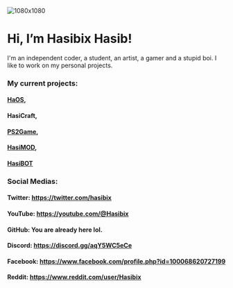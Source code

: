 ![1080x1080](https://github.com/Hasibix/Hasibix/assets/73306991/ba003373-70d0-455c-a261-ab6a4d18fe5e)

# Hi, I’m Hasibix Hasib!

I'm an independent coder, a student, an artist, a gamer and a stupid boi. I like to work on my personal projects.

### My current projects:
#### [HaOS](https://github.com/Hasibix-HaOS),
#### HasiCraft,
#### [PS2Game](https://github.com/Hasibix/PS2Game-Client),
#### [HasiMOD](https://github.com/Hasibix/HasiMOD),
#### [HasiBOT](https://github.com/Hasibix/HasiBOT)

### Social Medias:
#### Twitter: https://twitter.com/hasibix
#### YouTube: https://youtube.com/@Hasibix
#### GitHub: You are already here lol.
#### Discord: https://discord.gg/aqY5WC5eCe
#### Facebook: https://www.facebook.com/profile.php?id=100068620727199
#### Reddit: https://www.reddit.com/user/Hasibix

